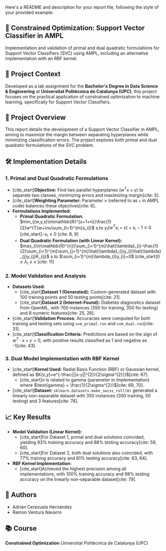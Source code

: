 Here's a README and description for your report file, following the style of your provided example:

## 📐 Constrained Optimization: Support Vector Classifier in AMPL

Implementation and validation of primal and dual quadratic formulations for Support Vector Classifiers (SVC) using AMPL, including an alternative implementation with an RBF kernel.

## 📌 Project Context

Developed as a lab assignment for the **Bachelor's Degree in Data Science & Engineering** at **Universitat Politècnica de Catalunya (UPC)**, this project focuses on the practical application of constrained optimization to machine learning, specifically for Support Vector Classifiers.

## 📝 Project Overview

This report details the development of a Support Vector Classifier in AMPL, aiming to maximize the margin between separating hyperplanes while minimizing classification errors. The project explores both primal and dual quadratic formulations of the SVC problem.

## 🛠️ Implementation Details

### 1. Primal and Dual Quadratic Formulations
- [cite_start]**Objective:** Find two parallel hyperplanes ($w^{T}x+\gamma$) to separate two classes, minimizing errors and maximizing margin[cite: 5].
- [cite_start]**Weighting Parameter:** Parameter $\nu$ (referred to as `c` in AMPL code) balances these objectives[cite: 6].
- **Formulations Implemented:**
    - **Primal Quadratic Formulation:**
        $min_{(w,y,s)\in\mathbb{R}^{s+1+n}}\frac{1}{2}w^{T}w+\nu\sum_{l=1}^{m}s_{l}$
        s.to $y_{i}(w^{T}x_{i}+\gamma)+s_{i}-1\le0$
        [cite_start]$-s_{i}\le0$ [cite: 8, 9]
    - **Dual Quadratic Formulation (with Linear Kernel):**
        $max_{i\in\mathbb{R}^{n}}\sum_{i=1}^{m}\hat{\lambda}_{i}-\frac{1}{2}\sum_{i=1}^{m}\sum_{j=1}^{m}\hat{\lambda}_{i}y_{i}\hat{\lambda}_{j}y_{j}K_{ij}$
        s.to $\sum_{i=1}^{m}\lambda_{i}y_{i}=0$
        [cite_start]$0\le\lambda_{l}\le v$ [cite: 11]

### 2. Model Validation and Analysis
- **Datasets Used:**
    - [cite_start]**Dataset 1 (Generated):** Custom-generated dataset with 100 training points and 50 testing points[cite: 21].
    - [cite_start]**Dataset 2 (Internet-Found):** Diabetes diagnostics dataset from OpenML, with 700 instances (350 for training, 350 for testing) and 8 numeric features[cite: 25, 26].
- [cite_start]**Validation Process:** Accuracies were computed for both training and testing sets using `svm_primal.run` and `svm_dual.run`[cite: 31].
- [cite_start]**Classification Criteria:** Predictions are based on the sign of $w^{T}\cdot x+\gamma=0$, with positive results classified as 1 and negative as -1[cite: 43].

### 3. Dual Model Implementation with RBF Kernel
- [cite_start]**Kernel Used:** Radial Basis Function (RBF) or Gaussian kernel, defined as $K(x,y)=e^{-\frac{||x-y||^{2}}{2\sigma^{2}}}$[cite: 67].
    - [cite_start]$\sigma$ is related to $\text{gamma}$ (parameter in implementation) where $\text{gamma} = \frac{1}{2\sigma^{2}}$[cite: 69, 70].
- [cite_start]**Dataset:** `sklearn.datasets.make_swiss_roll(m)` generated a linearly non-separable dataset with 350 instances (300 training, 50 testing) and 3 features[cite: 74].

## 📈 Key Results

- **Model Validation (Linear Kernel):**
    - [cite_start]For Dataset 1, primal and dual solutions coincided, yielding 93% training accuracy and 88% testing accuracy[cite: 59, 60].
    - [cite_start]For Dataset 2, both dual solutions also coincided, with 77% training accuracy and 81% testing accuracy[cite: 63, 64].
- **RBF Kernel Implementation:**
    - [cite_start]Achieved the highest precision among all implementations, with 100% training accuracy and 98% testing accuracy on the linearly non-separable dataset[cite: 79].

## 👥 Authors
- Adrián Cerezuela Hernández
- Ramon Ventura Navarro

## 📚 Course
**Constrained Optimization**
Universitat Politècnica de Catalunya (UPC)
